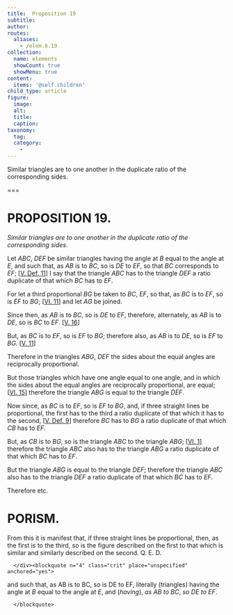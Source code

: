 ```yaml
---
title:  Proposition 19
subtitle: 
author:
routes:
  aliases:
    - /elem.6.19
collection:
  name: elements
  showCount: true
  showMenu: true
content:
  items: '@self.children'
child_type: article
figure:
  image:
  alt:
  title:
  caption:
taxonomy:
  tag:
  category:
    - 
---
```


<p><emph>Similar triangles are to one another in the duplicate ratio of the corresponding sides</emph>. </p>

===

<h1>PROPOSITION 19.</h1>
<p><em>Similar triangles are to one another in the duplicate ratio of the corresponding sides</em>. </p>

<p>Let <em>ABC</em>, <em>DEF</em> be similar triangles having the angle at <em>B</em> equal to the angle at <em>E</em>, and such that, as <em>AB</em> is to <em>BC</em>, so <lb n="5"/>is <em>DE</em> to <em>EF</em>, so that <em>BC</em> corresponds to <em>EF</em>; [<a href="/elem.5.def.11">V. Def. 11</a>] I say that the triangle <em>ABC</em> has to the triangle <em>DEF</em> a ratio duplicate of that which <em>BC</em> has to <em>EF</em>. 
      </p>

<p>For let a third proportional <em>BG</em> be taken to <em>BC</em>, <em>EF</em>, so that, as <em>BC</em> is to <em>EF</em>, so is <em>EF</em> to <em>BG</em>; [<a href="/elem.6.11">VI. 11</a>] <lb n="10"/>and let <em>AG</em> be joined. </p>

<p>Since then, as <em>AB</em> is to <em>BC</em>, so is <em>DE</em> to <em>EF</em>, therefore, alternately, as <em>AB</em> is to <em>DE</em>, so is <em>BC</em> to <em>EF</em>. [<a href="/elem.5.16">V. 16</a>] <pb n="233"/></p>

<p>But, as <em>BC</em> is to <em>EF</em>, so is <em>EF</em> to <em>BG</em>; therefore also, as <em>AB</em> is to <em>DE</em>, so is <em>EF</em> to <em>BG</em>. [<a href="/elem.5.11">V. 11</a>] <lb n="15"/></p>

<p>Therefore in the triangles <em>ABG</em>, <em>DEF</em> the sides about the equal angles are reciprocally proportional. </p>

<p>But those triangles which have one angle equal to one angle, and in which the sides about the equal angles are reciprocally proportional, are equal; [<a href="/elem.6.15">VI. 15</a>] <lb n="20"/>therefore the triangle <em>ABG</em> is equal to the triangle <em>DEF</em>. </p>

<p>Now since, as <em>BC</em> is to <em>EF</em>, so is <em>EF</em> to <em>BG</em>, and, if three straight lines be proportional, the first has to the third a ratio duplicate of that which it has to the second, [<a href="/elem.5.def.9">V. Def. 9</a>] therefore <em>BC</em> has to <em>BG</em> a ratio duplicate of that which <em>CB</em>
       <lb n="25"/>has to <em>EF</em>. </p>

<p>But, as <em>CB</em> is to <em>BG</em>, so is the triangle <em>ABC</em> to the triangle <em>ABG</em>; [<a href="/elem.6.1">VI. 1</a>] therefore the triangle <em>ABC</em> also has to the triangle <em>ABG</em> a ratio duplicate of that which <em>BC</em> has to <em>EF</em>. <lb n="30"/></p>

<p>But the triangle <em>ABG</em> is equal to the triangle <em>DEF</em>; therefore the triangle <em>ABC</em> also has to the triangle <em>DEF</em> a ratio duplicate of that which <em>BC</em> has to <em>EF</em>. </p>

<p>Therefore etc. </p>
<div id="elem.6.19.p.1" class="porism">
       <h1>PORISM.</h1>
       
<p>From this it is manifest that, if three straight <lb n="35"/>lines be proportional, then, as the first is to the third, so is the figure described on the first to that which is similar and similarly described on the second. Q. E. D.</p>

      </div><blockquote n="4" class="crit" place="unspecified" anchored="yes">
       
<p><span class="bold">and such that, as AB is to BC, so is DE to EF</span>, literally <quote>(triangles) having the angle at <em>B</em> equal to the angle at <em>E</em>, and (<em>having</em>), <em>as AB to BC</em>, <em>so DE to EF</em>.</quote>
</p>

      </blockquote>

